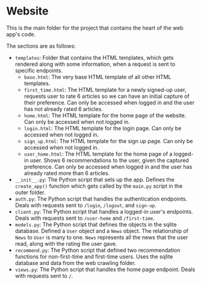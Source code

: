 # Website

This is the main folder for the project that contains the heart of the web app's code.

The sections are as follows:

 - `templates`: Folder that contains the HTML templates, which gets rendered along with some information, when a request is sent to specific endpoints.
     - `base.html`: The very base HTML template of all other HTML templates.
     - `first_time.html`: The HTML template for a newly signed-up user, requests user to rate 6 articles so we can have an initial capture of their preference. Can only be accessed when logged in and the user has not already rated 6 articles.
     - `home.html`: The HTML template for the home page of the website. Can only be accessed when not logged in.
     - `login.html`: The HTML template for the login page. Can only be accessed when not logged in.
     - `sign_up.html`: The HTML template for the sign up page. Can only be accessed when not logged in.
     - `user_home.html`: The HTML template for the home page of a logged-in user. Shows 6 recommendations to the user, given the captured preference. Can only be accessed when logged in and the user has already rated more than 6 articles.
 - `__init__.py`: The Python script that sets up the app. Defines the `create_app()` function which gets called by the `main.py` script in the outer folder.
 - `auth.py`: The Python script that handles the authentication endpoints. Deals with requests sent to `/login`, `/logout`, and `sign-up`.
 - `client.py`: The Python script that handles a logged-in user's endpoints. Deals with requests sent to `/user-home` and `/first-time`.
 - `models.py`: The Python script that defines the objects in the sqlite database. Defined a `User` object and a `News` object. The relationship of `News` to `User` is many to one. `News` represents all the news that the user read, along with the rating the user gave.
 - `recommend.py`: The Python script that defined two recommendation functions for non-first-time and first-time users. Uses the sqlite database and data from the web crawling folder.
 - `views.py`: The Python script that handles the home page endpoint. Deals with requests sent to `/`.
